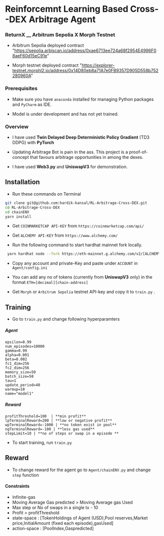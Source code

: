 
# Reinforcemnt Learning Based Cross--DEX Arbitrage Agent



### ReturnX __ Arbitrum Sepolia X Morph Testnet

- Arbitrum Sepolia deployed contract "https://sepolia.arbiscan.io/address/0xae6713ee724a68f2954E4996F08aeF60d15eC91e"
  
- Morph testnet deployed contract "https://explorer-testnet.morphl2.io/address/0x14D80eb8a71A7e0FB9357D905D558b752280960A"



### Prerequisites

- Make sure you have `anaconda` installed for managing Python packages and `PyCharm` as IDE.
 
- Model is under development and has not yet trained.

 
### Overview  


- I have used **Twin Delayed Deep Deterministic Policy Gradient** (TD3 DDPG) with **PyTorch**
  
- Updating Arbitrage Bot is pain in the ass. This project is a proof-of-concept that favours arbitrage opportunities in among the dexes.
- I have used **Web3.py** and **UniswapV3** for demonstration.
 



## Installation

- Run these commands on Terminal

```bash
git clone git@github.com:hardik-kansal/RL-Arbitrage-Cross-DEX.git
cd RL-Arbitrage-Cross-DEX
cd chainENV 
yarn install
```

- Get `COINMARKETCAP API-KEY` from `https://coinmarketcap.com/api/`  
  
- Get `ALCHEMY API-KEY` from `https://www.alchemy.com/`


- Run the following command to start hardhat mainnet fork locally.
  
```bash
 yarn hardhat node --fork https://eth-mainnet.g.alchemy.com/v2/[ALCHEMY API-KEY]
```



- Copy any account and private-Key and paste under `ACCOUNT` in `Agent/config.ini`

- You can add any no of tokens (currently from **UniswapV3** only) in the format `ETH=[decimal][chain-address]`

- Get `Morph` or `Arbitrum Sepolia` testnet API-key and copy it to `train.py` .





## Training

- Go to `train.py` and change following hyperparamters

##### Agent

```
epsilon=0.99  
num_episodes=10000
gamma=0.99
alpha=0.001
beta=0.002
fc1_dim=256
fc2_dim=256
memory_size=50
batch_size=50
tau=1
update_period=40
warmup=10
name="model1"
```



##### Reward

```
profitThreshold=100  | **min profit**
lpTerminalReward=200 | **low or negative profit**
wpTerminalReward=-1000 | **no token exist in pool**
ngTerminalReward=-100 | **less gas used**
stepLimit=10 | **no of steps or swap in a episode **
```

- To start training, run `train.py`




## Reward 

- To change reward for the agent go to `Agent/chainENV.py` and change `step` function

  
#### Constraints
- Infinite-gas
- Moving Average Gas predicted > Moving Average gas Used
- Max step or No of swaps in a single tx - 10
- Profit > profitThreshold
- state-space :  [TokenHoldings of Agent (USD),Pool reserves,Market price,InitialAmount (fixed each episode),gasUsed]
- action-space : [PoolIndex,Gaspredicted]
